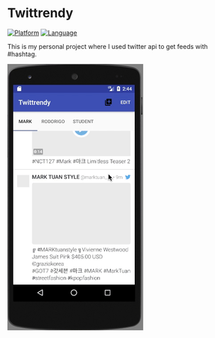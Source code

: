 # Twittrendy

[![Platform](http://img.shields.io/badge/platform-ios-blue.svg?style=flat)](https://developer.apple.com/iphone/index.action)
[![Language](http://img.shields.io/badge/language-swift-brightgreen.svg?style=flat)](https://developer.apple.com/swift)


This is my personal project where I used twitter api to get feeds with #hashtag.


![TwittrendyDemo](https://github.com/Saayaman/ImageStorage/blob/master/Twittrendy.gif)
